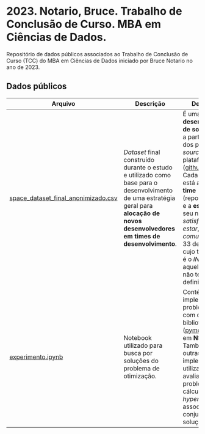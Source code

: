 # 2023. Notario, Bruce. Trabalho de Conclusão de Curso. MBA em Ciências de Dados.

Repositório de dados públicos associados ao Trabalho de Conclusão de Curso (TCC) do MBA em Ciências de Dados iniciado por Bruce Notario no ano de 2023.

## Dados públicos

|Arquivo|Descrição|Detalhamento|Formato|
|---------------|------------|------------|------------|
|[space_dataset_final_anonimizado.csv](space_dataset_final_anonimizado.csv)|*Dataset* final construído durante o estudo e utilizado como base para o desenvolvimento de uma estratégia geral para **alocação de novos desenvolvedores em times de desenvolvimento**.|É uma **lista de 180 desenvolvedores de software** obtida a partir de dados dos projetos *open source* da plataforma *.NET* ([github.com/dotnet](https://github.com/dotnet/)). Cada desenvolvedor está associado a um **time** (repositório/projeto) e a **estimativas** de seu nível de *satisfação e bem-estar*, *atividade* e *comunicação*. Os 33 desenvolvedores cujo time associado é o *INDEFINIDO* são aqueles que ainda não tem time definido.|No formato CSV, o *dataset* é composto pelos atributos **ID** *(string, unique, not null)*, **TIME** *(string)*, **SATISFACAO** *(float, normalizado, intervalo [0; 1])*, **ATIVIDADE** *(float, normalizado, intervalo [0; 1])* e **COMUNICACAO** *(float, normalizado, intervalo [0; 1])*.|
|[experimento.ipynb](experimento.ipynb)|Notebook utilizado para busca por soluções do problema de otimização.|Contém a implementação do problema proposto com o uso da biblioteca **pymoo** ([pymoo.org/](https://pymoo.org/)) e foco em **NSGA-II**. Também contém outras implementações utilizadas para avaliação do problema, como o cálculo do *hypervolume* associado a cada conjunto de soluções ótimas.|Faz uso do arquivo [space_dataset_final_anonimizado.csv](space_dataset_final_anonimizado.csv) e gera arquivos de logs, arquivos CSV com as soluções ótimas encontradas e atualiza um arquivo com todas as medias de *hypervolume* encontradas em cada experimento.|